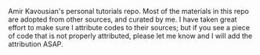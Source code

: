 Amir Kavousian's personal tutorials repo.
Most of the materials in this repo are adopted from other sources, and curated by me. 
I have taken great effort to make sure I attribute codes to their sources; but if you see a piece of code that is not properly attributed, please let me know and I will add the attribution ASAP.

